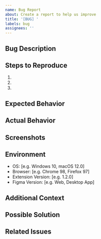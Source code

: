 ```yaml
---
name: Bug Report
about: Create a report to help us improve
title: '[BUG] '
labels: bug
assignees: ''
---
```


## Bug Description
<!-- A clear and concise description of what the bug is -->

## Steps to Reproduce
1. 
2. 
3. 

## Expected Behavior
<!-- A clear and concise description of what you expected to happen -->

## Actual Behavior
<!-- A clear and concise description of what actually happened -->

## Screenshots
<!-- If applicable, add screenshots to help explain your problem -->

## Environment
- OS: [e.g. Windows 10, macOS 12.0]
- Browser: [e.g. Chrome 98, Firefox 97]
- Extension Version: [e.g. 1.2.0]
- Figma Version: [e.g. Web, Desktop App]

## Additional Context
<!-- Add any other context about the problem here -->

## Possible Solution
<!-- If you have suggestions on how to fix the bug, list them here -->

## Related Issues
<!-- Link any related issues here using #issue-number --> 